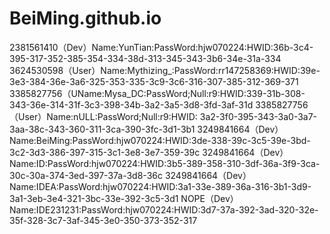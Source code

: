 # BeiMing.github.io
2381561410（Dev）Name:YunTian:PassWord:hjw070224:HWID:36b-3c4-395-317-352-385-354-334-38d-313-345-343-3b6-34e-31a-334  3624530598（User）Name:Mythizing_:PassWord:rr147258369:HWID:39e-3e3-384-36e-3a6-325-353-335-3c9-3c6-316-307-385-312-369-371 3385827756（UName:Mysa_DC:PassWord;Null:r9:HWID:339-31b-308-343-36e-314-31f-3c3-398-34b-3a2-3a5-3d8-3fd-3af-31d 3385827756（User）Name:nULL:PassWord;Null:r9:HWID:
3a2-3f0-395-343-3a0-3a7-3aa-38c-343-360-311-3ca-390-3fc-3d1-3b1
3249841664（Dev）Name:BeiMing:PassWord:hjw070224:HWID:3de-338-39c-3c5-39e-3bd-3c2-3d3-386-397-315-3c1-3e8-3e7-359-39c 
3249841664（Dev）Name:ID:PassWord:hjw070224:HWID:3b5-389-358-310-3df-36a-3f9-3ca-30c-30a-374-3ed-397-37a-3d8-36c
3249841664（Dev）Name:IDEA:PassWord:hjw070224:HWID:3a1-33e-389-36a-316-3b1-3d9-3a1-3eb-3e4-321-3bc-33e-392-3c5-3d1
NOPE（Dev）Name:IDE231231:PassWord:hjw070224:HWID:3d7-37a-392-3ad-320-32e-35f-328-3c7-3af-345-3e0-350-373-352-317
